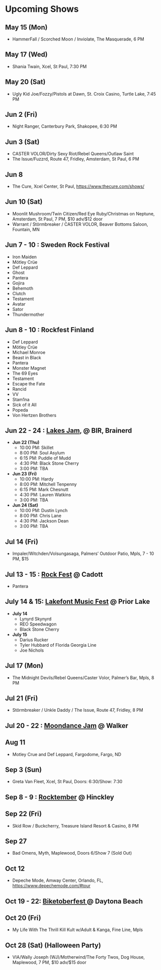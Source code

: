 <h1 id="upcoming-shows">Upcoming Shows</h1>
<h2 id="may-15-mon">May 15 (Mon)</h2>
<ul>
<li>HammerFall / Scorched Moon / Inviolate, The Masquerade, 6 PM</li>
</ul>
<h2 id="may-17-wed">May 17 (Wed)</h2>
<ul>
<li>Shania Twain, Xcel, St Paul, 7:30 PM</li>
</ul>
<h2 id="may-20-sat">May 20 (Sat)</h2>
<ul>
<li>Ugly Kid Joe/Fozzy/Pistols at Dawn, St. Croix Casino, Turtle Lake, 7:45 PM</li>
</ul>
<h2 id="jun-2-fri">Jun 2 (Fri)</h2>
<ul>
<li>Night Ranger, Canterbury Park, Shakopee, 6:30 PM</li>
</ul>
<h2 id="jun-3-sat">Jun 3 (Sat)</h2>
<ul>
<li>CASTER VOLOR/Dirty Sexy Riot/Rebel Queens/Outlaw Saint</li>
<li>The Issue/Fuzzrd, Route 47, Fridley, Amsterdam, St Paul, 6 PM</li>
</ul>
<h2 id="jun-8">Jun 8</h2>
<ul>
<li>The Cure, Xcel Center, St Paul, <a href="https://www.thecure.com/shows/">https://www.thecure.com/shows/</a></li>
</ul>
<h2 id="jun-10-sat">Jun 10 (Sat)</h2>
<ul>
<li>Moonlit Mushroom/Twin Citizen/Red Eye Ruby/Christmas on Neptune, Amsterdam, St Paul, 7 PM, $10 adv/$12 door</li>
<li>Warrant / Störmbreaker / CASTER VOLOR, Beaver Bottoms Saloon, Fountain, MN</li>
</ul>
<h2 id="jun-7---10--sweden-rock-festival">Jun 7 - 10 : Sweden Rock Festival</h2>
<ul>
<li>Iron Maiden</li>
<li>Mötley Crüe</li>
<li>Def Leppard</li>
<li>Ghost</li>
<li>Pantera</li>
<li>Gojira</li>
<li>Behemoth</li>
<li>Clutch</li>
<li>Testament</li>
<li>Avatar</li>
<li>Sator</li>
<li>Thundermother</li>
</ul>
<h2 id="jun-8---10--rockfest-finland">Jun 8 - 10 : Rockfest Finland</h2>
<ul>
<li>Def Leppard</li>
<li>Mötley Crüe</li>
<li>Michael Monroe</li>
<li>Beast in Black</li>
<li>Pantera</li>
<li>Monster Magnet</li>
<li>The 69 Eyes</li>
<li>Testament</li>
<li>Escape the Fate</li>
<li>Rancid</li>
<li>VV</li>
<li>Stam1na</li>
<li>Sick of it All</li>
<li>Popeda</li>
<li>Von Hertzen Brothers</li>
</ul>
<h2 id="jun-22---24--lakes-jam--bir-brainerd">Jun 22 - 24 : <a href="https://www.lakesjam.com/lineup">Lakes Jam</a>, @ BIR, Brainerd</h2>
<ul>
<li><strong>Jun 22 (Thu)</strong>
<ul>
<li>10:00 PM: Skillet</li>
<li>8:00 PM: Soul Asylum</li>
<li>6:15 PM: Puddle of Mudd</li>
<li>4:30 PM: Black Stone Cherry</li>
<li>3:00 PM: TBA</li>
</ul>
</li>
<li><strong>Jun 23 (Fri)</strong>
<ul>
<li>10:00 PM: Hardy</li>
<li>8:00 PM: Mitchell Tenpenny</li>
<li>6:15 PM: Mark Chesnutt</li>
<li>4:30 PM: Lauren Watkins</li>
<li>3:00 PM: TBA</li>
</ul>
</li>
<li><strong>Jun 24 (Sat)</strong>
<ul>
<li>10:00 PM: Dustin Lynch</li>
<li>8:00 PM: Chris Lane</li>
<li>4:30 PM: Jackson Dean</li>
<li>3:00 PM: TBA</li>
</ul>
</li>
</ul>
<h2 id="jul-14-fri">Jul 14 (Fri)</h2>
<ul>
<li>Impaler/Witchden/Volsungasaga, Palmers’ Outdoor Patio, Mpls, 7 - 10 PM, $15</li>
</ul>
<h2 id="jul-13---15--rock-fest--cadott">Jul 13 - 15 : <a href="https://rock-fest.com/">Rock Fest</a> @ Cadott</h2>
<ul>
<li>Pantera</li>
</ul>
<h2 id="july-14--15-lakefont-music-fest--prior-lake">July 14 &amp; 15: <a href="https://www.lakefrontmusicfest.com/">Lakefont Music Fest</a> @ Prior Lake</h2>
<ul>
<li><strong>July 14</strong>
<ul>
<li>Lynyrd Skynyrd</li>
<li>REO Speedwagon</li>
<li>Black Stone Cherry</li>
</ul>
</li>
<li><strong>​July 15</strong>
<ul>
<li>Darius Rucker</li>
<li>Tyler Hubbard of Florida Georgia Line</li>
<li>Joe Nichols</li>
</ul>
</li>
</ul>
<h2 id="jul-17-mon">Jul 17 (Mon)</h2>
<ul>
<li>The Midnight Devils/Rebel Queens/Caster Volor, Palmer’s Bar, Mpls, 8 PM</li>
</ul>
<h2 id="jul-21-fri">Jul 21 (Fri)</h2>
<ul>
<li>Störmbreaker / Unkle Daddy / The Issue, Route 47, Fridley, 8 PM</li>
</ul>
<h2 id="jul-20---22--moondance-jam--walker">Jul 20 - 22 : <a href="https://www.moondancejam.com/">Moondance Jam</a> @ Walker</h2>
<h2 id="aug-11">Aug 11</h2>
<ul>
<li>Motley Crue and Def Leppard, Fargodome, Fargo, ND</li>
</ul>
<h2 id="sep-3-sun">Sep 3 (Sun)</h2>
<ul>
<li>Greta Van Fleet, Xcel, St Paul, Doors: 6:30/Show: 7:30</li>
</ul>
<h2 id="sep-8---9--rocktember--hinckley">Sep 8 - 9 : <a href="https://rocktember.net/">Rocktember</a> @ Hinckley</h2>
<h2 id="sep-22-fri">Sep 22 (Fri)</h2>
<ul>
<li>Skid Row / Buckcherry, Treasure Island Resort &amp; Casino, 8 PM</li>
</ul>
<h2 id="sep-27">Sep 27</h2>
<ul>
<li>Bad Omens, Myth, Maplewood, Doors 6/Show 7 (Sold Out)</li>
</ul>
<h2 id="oct-12">Oct 12</h2>
<ul>
<li>Depeche Mode, Amway Center, Orlando, FL, <a href="https://www.depechemode.com/#tour">https://www.depechemode.com/#tour</a></li>
</ul>
<h2 id="oct-19---22-biketoberfest---daytona-beach">Oct 19 - 22: <a href="https://www.daytonabeach.com/biketoberfest/">Biketoberfest </a> @ Daytona Beach</h2>
<h2 id="oct-20-fri">Oct 20 (Fri)</h2>
<ul>
<li>My Life With The Thrill Kill Kult w/Adult &amp; Kanga, Fine Line, Mpls</li>
</ul>
<h2 id="oct-28-sat-halloween-party">Oct 28 (Sat) (Halloween Party)</h2>
<ul>
<li>VIA/Wally Joseph (WJ)/Motherwind/The Forty Twos, Dog House, Maplewood, 7 PM, $10 adv/$15 door</li>
</ul>


